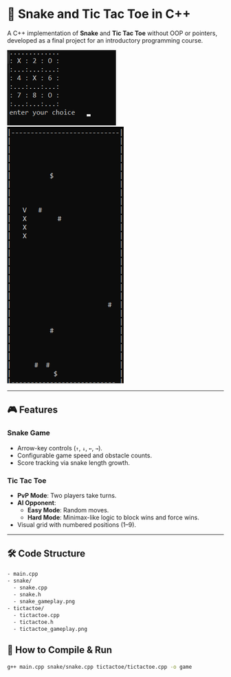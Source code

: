 # 🐍 Snake and Tic Tac Toe in C++  
A C++ implementation of **Snake** and **Tic Tac Toe** without OOP or pointers, developed as a final project for an introductory programming course. 

![Snake Screenshot](tictactoe/tictactoe_gameplay.png)
![tictactoe Screenshot](snake/snake_gameplay.png	)

---

## 🎮 Features  
### **Snake Game**  
- Arrow-key controls (`↑`, `↓`, `←`, `→`).  
- Configurable game speed and obstacle counts.  
- Score tracking via snake length growth.  

### **Tic Tac Toe**  
- **PvP Mode**: Two players take turns.  
- **AI Opponent**:  
  - **Easy Mode**: Random moves.  
  - **Hard Mode**: Minimax-like logic to block wins and force wins.  
- Visual grid with numbered positions (1–9).  

---

## 🛠️ Code Structure  
```plaintext
- main.cpp            
- snake/              
  - snake.cpp      
  - snake.h
  - snake_gameplay.png      
- tictactoe/          
  - tictactoe.cpp          
  - tictactoe.h
  - tictactoe_gameplay.png
```

## 🚀 How to Compile & Run   
```bash
g++ main.cpp snake/snake.cpp tictactoe/tictactoe.cpp -o game
```


